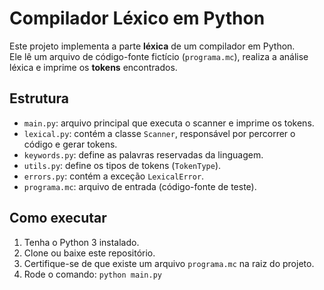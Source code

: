 # Compilador Léxico em Python

Este projeto implementa a parte **léxica** de um compilador em Python.  
Ele lê um arquivo de código-fonte fictício (`programa.mc`), realiza a análise léxica e imprime os **tokens** encontrados.

## Estrutura

- `main.py`: arquivo principal que executa o scanner e imprime os tokens.
- `lexical.py`: contém a classe `Scanner`, responsável por percorrer o código e gerar tokens.
- `keywords.py`: define as palavras reservadas da linguagem.
- `utils.py`: define os tipos de tokens (`TokenType`).
- `errors.py`: contém a exceção `LexicalError`.
- `programa.mc`: arquivo de entrada (código-fonte de teste).

## Como executar

1. Tenha o Python 3 instalado.
2. Clone ou baixe este repositório.
3. Certifique-se de que existe um arquivo `programa.mc` na raiz do projeto.  
4. Rode o comando: `python main.py`
